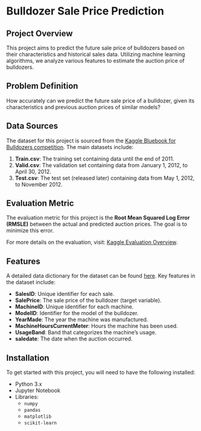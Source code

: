 # Bulldozer Sale Price Prediction

## Project Overview

This project aims to predict the future sale price of bulldozers based on their characteristics and historical sales data. Utilizing machine learning algorithms, we analyze various features to estimate the auction price of bulldozers.

## Problem Definition

How accurately can we predict the future sale price of a bulldozer, given its characteristics and previous auction prices of similar models?

## Data Sources

The dataset for this project is sourced from the [Kaggle Bluebook for Bulldozers competition](https://www.kaggle.com/c/bluebook-for-bulldozers/data). The main datasets include:

1. **Train.csv**: The training set containing data until the end of 2011.
2. **Valid.csv**: The validation set containing data from January 1, 2012, to April 30, 2012.
3. **Test.csv**: The test set (released later) containing data from May 1, 2012, to November 2012.

## Evaluation Metric

The evaluation metric for this project is the **Root Mean Squared Log Error (RMSLE)** between the actual and predicted auction prices. The goal is to minimize this error.

For more details on the evaluation, visit: [Kaggle Evaluation Overview](https://www.kaggle.com/c/bluebook-for-bulldozers/overview/evaluation).

## Features

A detailed data dictionary for the dataset can be found [here](https://docs.google.com/spreadsheets/d/18ly-bLR8sbDJLITkWG7ozKm8l3RyieQ2Fpgix-beSYI/edit?usp=sharing). Key features in the dataset include:

- **SalesID**: Unique identifier for each sale.
- **SalePrice**: The sale price of the bulldozer (target variable).
- **MachineID**: Unique identifier for each machine.
- **ModelID**: Identifier for the model of the bulldozer.
- **YearMade**: The year the machine was manufactured.
- **MachineHoursCurrentMeter**: Hours the machine has been used.
- **UsageBand**: Band that categorizes the machine’s usage.
- **saledate**: The date when the auction occurred.

## Installation

To get started with this project, you will need to have the following installed:

- Python 3.x
- Jupyter Notebook
- Libraries:
  - `numpy`
  - `pandas`
  - `matplotlib`
  - `scikit-learn`


